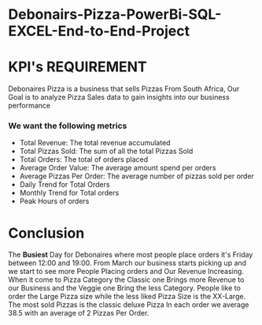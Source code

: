 # Debonairs-Pizza-PowerBi-SQL-EXCEL-End-to-End-Project

<h1><b>KPI's REQUIREMENT</b></h1>

<p1>Debonaires Pizza is a business that sells Pizzas From South Africa, Our Goal is to analyze Pizza Sales data
   to gain insights into our business performance</p1>

<h3>We want the following metrics </h3>

<ul>
  <li>Total Revenue: The total revenue accumulated </li>
  <li>Total Pizzas Sold: The sum of all the total Pizzas Sold</li>
  <li>Total Orders: The total of orders placed</li>
  <li>Average Order Value: The average amount spend per orders</li>
  <li>Average Pizzas Per Order: The average number of pizzas sold per order</li>
  <li>Daily Trend for Total Orders</li>
  <li>Monthly Trend for Total orders</li>
  <li>Peak Hours of orders</li>
</ul>

<h1>Conclusion</h1>
<p1>
  The <b>Busiest</b> Day for Debonaires where most people place orders it's Friday
  between 12:00 and 19:00. From March our business starts picking up and we start to see more People Placing orders and Our Revenue Increasing.
  When it come to Pizza Category the Classic one Brings more Revenue to our Business and the Veggie one Bring the less Category.
  People like to order the Large Pizza size while the less liked Pizza Size is the XX-Large. The most sold Pizzas is the classic deluxe Pizza
  In each order we average 38.5 with an average of 2 Pizzas Per Order.
  
</p1>



